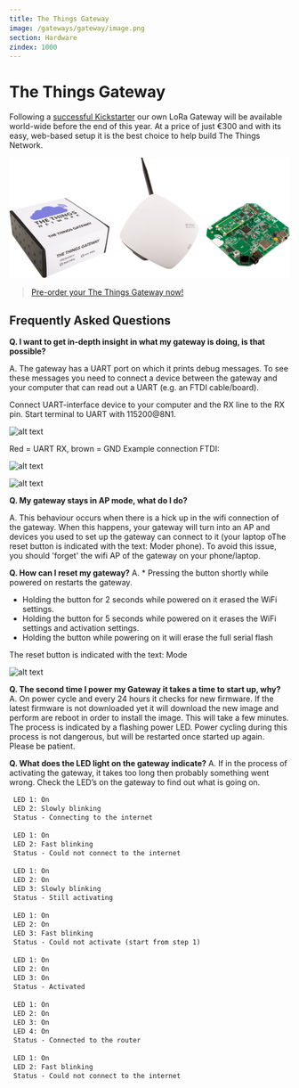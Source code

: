 ```yaml
---
title: The Things Gateway
image: /gateways/gateway/image.png
section: Hardware
zindex: 1000
---
```


# The Things Gateway

Following a [successful Kickstarter](https://www.kickstarter.com/projects/419277966/the-things-network) our own LoRa Gateway will be available world-wide before the end of this year. At a price of just €300 and with its easy, web-based setup it is the best choice to help build The Things Network.

![Box, Casing and PCB](image.png)

> [Pre-order your The Things Gateway now!](https://shop.thethingsnetwork.com/index.php/product/the-things-gateway/)


## Frequently Asked Questions

**Q. I want to get in-depth insight in what my gateway is doing, is that possible?**

A. The gateway has a UART port on which it prints debug messages. To see these messages you need to connect a device between the gateway and your computer that can read out a UART (e.g. an FTDI cable/board).

Connect UART-interface device to your computer and the RX line to the RX pin. Start terminal to UART with 115200@8N1.

![alt text](https://ttnstaticfile.blob.core.windows.net/media/md_editor/image-1513861786828.24.58.large.png)

Red = UART RX, brown = GND
Example connection FTDI:

![alt text](https://ttnstaticfile.blob.core.windows.net/media/md_editor/image-1513861825375.25.06.large.png)

![alt text](https://ttnstaticfile.blob.core.windows.net/media/md_editor/image-1513861871281.25.18.large.png)

**Q. My gateway stays in AP mode, what do I do?**

A. This behaviour occurs when there is a hick up in the wifi connection of the gateway.
When this happens, your gateway will turn into an AP and devices you used to set up the gateway can connect to it (your laptop oThe reset button is indicated with the text: Moder phone). To avoid this issue, you should 'forget' the wifi AP of the gateway on your phone/laptop.

**Q. How can I reset my gateway?**
A. * Pressing the button shortly while powered on restarts the gateway.
* Holding the button for 2 seconds while powered on it erased the WiFi settings.
* Holding the button for 5 seconds while powered on it erases the WiFi settings and activation settings.
* Holding the button while powering on it will erase the full serial flash

The reset button is indicated with the text: Mode

![alt text](https://ttnstaticfile.blob.core.windows.net/media/md_editor/image-1513862053263.34.01.large.png)

**Q. The second time I power my Gateway it takes a time to start up, why?**
A. On power cycle and every 24 hours it checks for new firmware. If the latest firmware is not downloaded yet it will download the new image and perform are reboot in order to install the image. This will take a few minutes. The process is indicated by a flashing power LED. Power cycling during this process is not dangerous, but will be restarted once started up again. Please be patient. 

**Q. What does the LED light on the gateway indicate?**
A. If in the process of activating the gateway, it takes too long then probably something went wrong. Check the LED’s on the gateway to find out what is going on.

     LED 1: On
     LED 2: Slowly blinking
     Status - Connecting to the internet

     LED 1: On
     LED 2: Fast blinking
     Status - Could not connect to the internet

     LED 1: On
     LED 2: On
     LED 3: Slowly blinking
     Status - Still activating

     LED 1: On
     LED 2: On
     LED 3: Fast blinking
     Status - Could not activate (start from step 1)

     LED 1: On
     LED 2: On
     LED 3: On
     Status - Activated

     LED 1: On
     LED 2: On
     LED 3: On
     LED 4: On
     Status - Connected to the router

     LED 1: On
     LED 2: Fast blinking
     Status - Could not connect to the internet









